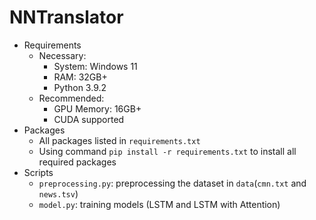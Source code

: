 # NNTranslator



* Requirements
  * Necessary:
    * System: Windows 11
    * RAM: 32GB+
    * Python 3.9.2
  * Recommended:
    * GPU Memory: 16GB+
    * CUDA supported
* Packages
  * All packages listed in `requirements.txt`
  * Using command `pip install -r requirements.txt` to install all required packages
* Scripts
  * `preprocessing.py`: preprocessing the dataset in `data`(`cmn.txt` and `news.tsv`)
  * `model.py`: training models (LSTM and LSTM with Attention)